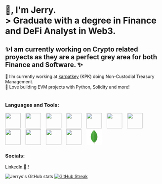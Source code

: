 <!--![Jerónimo_Houlin](https://user-images.githubusercontent.com/79488175/163994117-77ead2bb-76b6-4ea7-abe6-1ace8f2ddb16.png)-->
<!--![image](https://user-images.githubusercontent.com/79488175/163999168-cd14079a-47a0-40af-9ce3-0c37b4bc5f89.png)-->
# 👋, I'm Jerry. <br />   > Graduate with a degree in Finance and DeFi Analyst in Web3.
## ✨I am currently working on Crypto related proyects as they are a perfect grey area for both Finance and Software. ✨

🔭 I’m currently working at [karpatkey](https://www.karpatkey.com/) (KPK) doing Non-Custodial Treasury Management.<br />
🌱 Love building EVM projects with Python, Solidity and more!<br />
<br />

<h3 align="left">Languages and Tools:</h3>
<div style="display:felx; flex-direction: column">
<img style="width:50px; height:50px" src="https://cdn.jsdelivr.net/gh/devicons/devicon/icons/python/python-original.svg">&nbsp;&nbsp;&nbsp;</img>
<img style="width:50px; height:50px" src="https://cdn.jsdelivr.net/gh/devicons/devicon/icons/rstudio/rstudio-plain.svg">&nbsp;&nbsp;&nbsp;</img>
<img style="width:50px; height:50px" src="https://cdn.jsdelivr.net/gh/devicons/devicon/icons/mysql/mysql-original.svg">&nbsp;&nbsp;&nbsp;</img>
<img style="width:50px; height:50px" src="https://cdn.jsdelivr.net/gh/devicons/devicon/icons/git/git-original.svg">&nbsp;&nbsp;&nbsp;</img>
<img style="width:50px; height:50px" src="https://cdn.jsdelivr.net/gh/devicons/devicon/icons/anaconda/anaconda-original.svg">&nbsp;&nbsp;&nbsp;</img>
<img style="width:50px; height:50px" src="https://cdn.jsdelivr.net/gh/devicons/devicon/icons/html5/html5-plain.svg">&nbsp;&nbsp;&nbsp;</img>
<img style="width:50px; height:50px" src="https://cdn.jsdelivr.net/gh/devicons/devicon/icons/css3/css3-plain.svg">&nbsp;&nbsp;&nbsp;</img>
<img style="width:50px; height:50px" src="https://cdn.jsdelivr.net/gh/devicons/devicon/icons/javascript/javascript-plain.svg">&nbsp;&nbsp;&nbsp;</img>
<img style="width:50px; height:50px" src="https://cdn.jsdelivr.net/gh/devicons/devicon/icons/nodejs/nodejs-original.svg">&nbsp;&nbsp;&nbsp;</img>
<img style="width:50px; height:50px" src="https://cdn.jsdelivr.net/gh/devicons/devicon/icons/react/react-original.svg">&nbsp;&nbsp;&nbsp;</img>
<img style="width:50px; height:50px" src="https://cdn.jsdelivr.net/gh/devicons/devicon/icons/firebase/firebase-plain.svg">&nbsp;&nbsp;&nbsp;</img>
<img style="width:50px; height:50px" src="https://github.com/devicons/devicon/blob/v2.15.1/icons/mongodb/mongodb-original.svg">&nbsp;&nbsp;&nbsp;</img>
</div>

<h3 align="left">Socials:</h3>
<p align="left">
<a height="50" width="50" href="https://www.linkedin.com/in/jh100/">LinkedIn &#128209 !</a>
  
</p>

<!--# GH STATS: -->
  
![Jerrys's GitHub stats](https://github-readme-stats.vercel.app/api?username=JeronimoHoulin&show_icons=true&theme=radical)
[![GitHub Streak](https://github-readme-streak-stats.herokuapp.com/?user=JeronimoHoulin&theme=radical)](https://git.io/streak-stats)  
